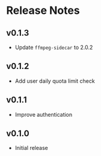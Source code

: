 # Release Notes

## v0.1.3

- Update `ffmpeg-sidecar` to 2.0.2

## v0.1.2

- Add user daily quota limit check

## v0.1.1

- Improve authentication

## v0.1.0

- Initial release
